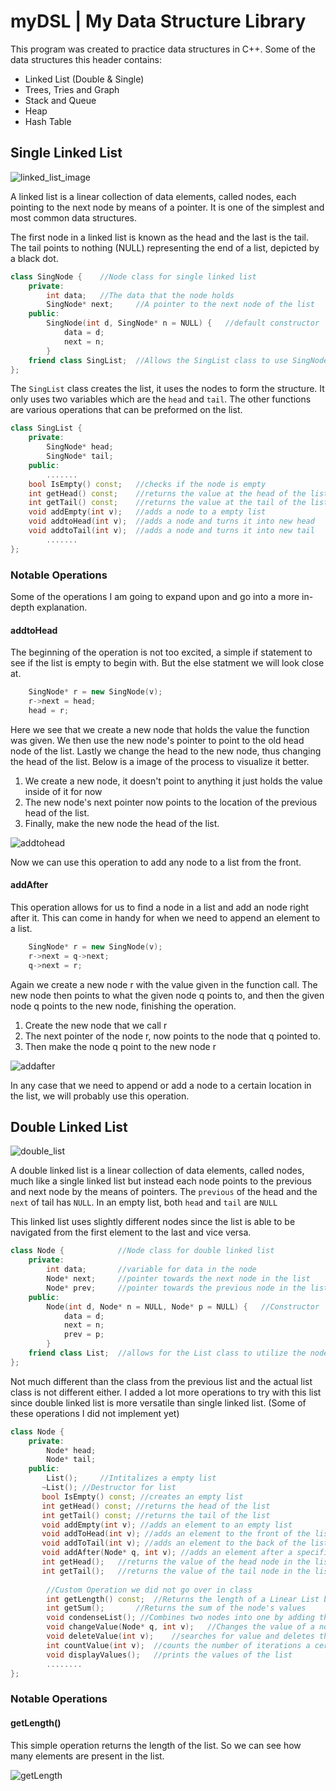 # myDSL | My Data Structure Library
This program was created to practice data structures in C++.
Some of the data structures this header contains:
* Linked List (Double & Single)
* Trees, Tries and Graph
* Stack and Queue
* Heap
* Hash Table


## Single Linked List
![linked_list_image](img/single_list.png)


A linked list is a linear collection of data elements, called nodes, each pointing to the next node by means of a pointer.
It is one of the simplest and most common data structures.

The first node in a linked list is known as the head and the last is the tail. The tail points to nothing (NULL) representing the end of a list, depicted by a black dot.

```c++
class SingNode {    //Node class for single linked list
    private:
        int data;   //The data that the node holds
        SingNode* next;     //A pointer to the next node of the list
    public:
        SingNode(int d, SingNode* n = NULL) {   //default constructor
            data = d;
            next = n;
        }
    friend class SingList;  //Allows the SingList class to use SingNode
};
```

The `SingList` class creates the list, it uses the nodes to form the structure. It only uses two variables which are the `head` and `tail`. The other functions are various operations that can be preformed on the list.

```c++
class SingList {
    private:
        SingNode* head;
        SingNode* tail;
    public:
        .......
    bool IsEmpty() const;   //checks if the node is empty
    int getHead() const;    //returns the value at the head of the list
    int getTail() const;    //returns the value at the tail of the list
    void addEmpty(int v);   //adds a node to a empty list
    void addtoHead(int v);  //adds a node and turns it into new head
    void addtoTail(int v);  //adds a node and turns it into new tail
        .......
};
```

### Notable Operations
Some of the operations I am going to expand upon and go into a more in-depth explanation.
#### addtoHead
The beginning of the operation is not too excited, a simple if statement to see if the list is empty to begin with. But the else statment we will look close at.
```c++
    SingNode* r = new SingNode(v);
    r->next = head;
    head = r;
```
Here we see that we create a new node that holds the value the function was given. We then use the new node's pointer to point to the old head node of the list. Lastly we change the head to the new node, thus changing the head of the list. Below is a image of the process to visualize it better.

1. We create a new node, it doesn't point to anything it just holds the value inside of it for now
2. The new node's next pointer now points to the location of the previous head of the list.
3. Finally, make the new node the head of the list.

![addtohead](img/add_head2.png)

Now we can use this operation to add any node to a list from the front.

#### addAfter
This operation allows for us to find a node in a list and add an node right after it. This can come in handy for when we need to append an element to a list.
```c++
    SingNode* r = new SingNode(v);
    r->next = q->next;
    q->next = r;
```
Again we create a new node r with the value given in the function call. The new node then points to what the given node q points to, and then the given node q points to the new node, finishing the operation.

1. Create the new node that we call r
2. The next pointer of the node r, now points to the node that q pointed to.
3. Then make the node q point to the new node r

![addafter](img/add_after2.png)

In any case that we need to append or add a node to a certain location in the list, we will probably use this operation.

## Double Linked List
![double_list](img/double_list.png)


A double linked list is a linear collection of data elements, called nodes, much like a single linked list but instead each node points to the previous and next node by the means of pointers.
The `previous` of the head and the `next` of tail has `NULL`. In an empty list, both `head` and `tail` are `NULL`


This linked list uses slightly different nodes since the list is able to be navigated from the first element to the last and vice versa.
```c++
class Node {            //Node class for double linked list
    private:
        int data;       //variable for data in the node
        Node* next;     //pointer towards the next node in the list
        Node* prev;     //pointer towards the previous node in the list
    public:
        Node(int d, Node* n = NULL, Node* p = NULL) {   //Constructor
            data = d;
            next = n;
            prev = p;
        }
    friend class List;  //allows for the List class to utilize the node
};
```
Not much different than the class from the previous list and the actual list class is not different either. I added a lot more operations to try with this list since double linked list is more versatile than single linked list. (Some of these operations I did not implement yet)
```c++
class Node {
    private:
        Node* head;
        Node* tail;
    public:
        List();		//Intitalizes a empty list
	   ~List();	//Destructor for list
	   bool IsEmpty() const; //creates an empty list
	   int getHead() const; //returns the head of the list
	   int getTail() const; //returns the tail of the list
	   void addEmpty(int v); //adds an element to an empty list
	   void addToHead(int v); //adds an element to the front of the list
	   void addToTail(int v); //adds an element to the back of the list
	   void addAfter(Node* q, int v); //adds an element after a specified node
	   int getHead();	//returns the value of the head node in the list
	   int getTail();	//returns the value of the tail node in the list
    
        //Custom Operation we did not go over in class
        int getLength() const;	//Returns the length of a Linear List by counting the individual nodes
        int getSum();		//Returns the sum of the node's values
        void condenseList(); //Combines two nodes into one by adding the values
        void changeValue(Node* q, int v);	//Changes the value of a node, again can't unless we know the individual nodes
        void deleteValue(int v);	//searches for value and deletes the node with the value
        int countValue(int v);	//counts the number of iterations a certain value appears in the list
        void displayValues();	//prints the values of the list
        ........
};
```

### Notable Operations

#### getLength()
This simple operation returns the length of the list. So we can see how many elements are present in the list.

![getLength](img/get_length.png)
